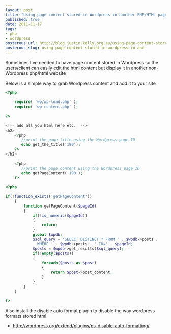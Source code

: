 ```yaml
--- 
layout: post
title: "Using page content stored in Wordpress in another PHP/HTML page : How to"
published: true
date: 2011-11-17
tags: 
- php
- wordpress
posterous_url: http://blog.justin.kelly.org.au/using-page-content-stored-in-wordpress-in-ano
posterous_slug: using-page-content-stored-in-wordpress-in-ano
---
```

Sometimes I've needed to have page content stored in Wordpress so the users/client 
can easily edit the html content but display it in another non-Wordpress php/html website

Below is a simple way to grab Wordpress content and add it to your site

``` php page.php
<?php
 
    require( 'wp/wp-load.php' );
    require( 'wp-content.php' );
 
?>
 
<!-- add all you html here etc.. -->
<h2>
    <?php
       //print the page title using the Wordpress page ID
       echo get_the_title('190');
    ?>
</h2>
 
    <?php 
       //print the page content using the Wordpress page ID
       echo getPageContent('190');
    ?>
```

``` php wp-content.php
<?php
 
if(!function_exists('getPageContent'))
    {
        function getPageContent($pageId)
        {
            if(!is_numeric($pageId))
            {
                return;
            }
            global $wpdb;
            $sql_query = 'SELECT DISTINCT * FROM ' . $wpdb->posts .
            ' WHERE ' . $wpdb->posts . '.ID=' . $pageId;
            $posts = $wpdb->get_results($sql_query);
            if(!empty($posts))
            {
                foreach($posts as $post)
                {
                    return $post->post_content;
                }
            }
        }
    }
 
?>
```

Also install the disable auto format plugin to disable the way wordpress formats stored html

* http://wordpress.org/extend/plugins/ps-disable-auto-formatting/
